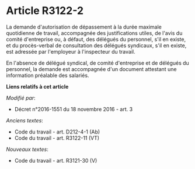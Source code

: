 # Article R3122-2

La demande d'autorisation de dépassement à la durée maximale quotidienne de travail, accompagnée des justifications utiles,
de l'avis du comité d'entreprise ou, à défaut, des délégués du personnel, s'il en existe, et du procès-verbal de consultation
des délégués syndicaux, s'il en existe, est adressée par l'employeur à l'inspecteur du travail.

En l'absence de délégué syndical, de comité d'entreprise et de délégués du personnel, la demande est accompagnée d'un
document attestant une information préalable des salariés.

**Liens relatifs à cet article**

_Modifié par_:

  - Décret n°2016-1551 du 18 novembre 2016 - art. 3

_Anciens textes_:

  - Code du travail - art. D212-4-1 (Ab)
  - Code du travail - art. R3122-11 (VT)

_Nouveaux textes_:

  - Code du travail - art. R3121-30 (V)
